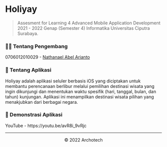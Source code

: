 # Holiyay
> Assesment for Learning 4 Advanced Mobile Application Development 2021 - 2022 Genap (Semester 4) Informatika Universitas Ciputra Surabaya.

### 👨‍💻 Tentang Pengembang
0706012010029 - [Nathanael Abel Arianto](https://bit.ly/nathanaelabel)

### 📱 Tentang Aplikasi
Holiyay adalah aplikasi seluler berbasis iOS yang diciptakan untuk membantu perencanaan berlibur melalui pemilihan destinasi wisata yang ingin dikunjungi dan menentukan waktu spesifik (hari, tanggal, bulan, dan tahun) kunjungan. Aplikasi ini menampilkan destinasi wisata pilihan yang menakjubkan dari berbagai negara.

### 🎥 Demonstrasi Aplikasi
<p>YouTube - https://youtu.be/avR8i_9vRjc</p>

---

<p align="center"> &copy; 2022 Archotech</p>
